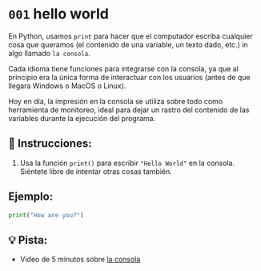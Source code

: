 # `001` hello world

En Python, usamos `print` para hacer que el computador escriba cualquier cosa que queramos (el contenido de una variable, un texto dado, etc.) in algo llamado `la consola`.

Cada idioma tiene funciones para integrarse con la consola, ya que al principio era la única forma de interactuar con los usuarios (antes de que llegara Windows o MacOS o Linux). 

Hoy en día, la impresión en la consola se utiliza sobre todo como herramienta de monitoreo, ideal para dejar un rastro del contenido de las variables durante la ejecución del programa.

## 📝 Instrucciones:

1. Usa la función `print()` para escribir `"Hello World"` en la consola. Siéntete libre de intentar otras cosas también.

## Ejemplo:

```py
print("How are you?")
```

## 💡 Pista:

+ Video de 5 minutos sobre [la consola](https://www.youtube.com/watch?v=vROGBvX_MHQ)

